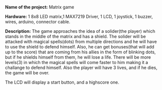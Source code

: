 **Name of the project:** Matrix game

**Hardware:** 1 8x8 LED matrix,1 MAX7219 Driver, 1 LCD, 1 joystick, 1 buzzer, wires, arduino, connector cable.

**Description:** The game approaches the idea of a solider(the player) which stands in the middle of the matrix and has a shield. The solider will be attacked with magical spells(dots) from multiple directions and he will have to use the shield to defend himself. Also, he can get bonuses(that will add up to the score) that are coming from his allies in the form of blinking dots, but if he shields himself from them, he will lose a life. There will be more levels(3) in which the magical spells will come faster to him making it a challange to defend himself. Also the player will have 3 lives, and if he dies, the game will be over.

The LCD will display a start button, and a highscore one.
